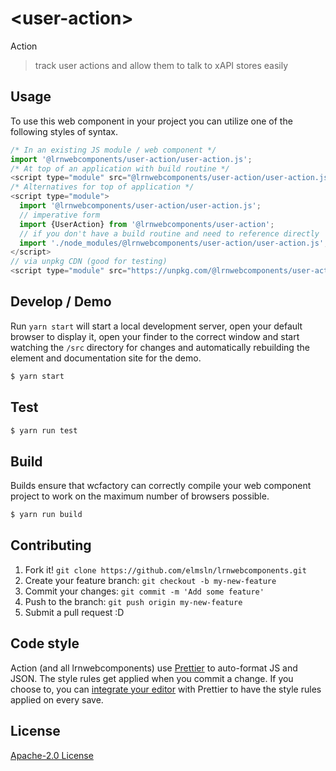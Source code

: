 # &lt;user-action&gt;

Action
> track user actions and allow them to talk to xAPI stores easily

## Usage
To use this web component in your project you can utilize one of the following styles of syntax.

```js
/* In an existing JS module / web component */
import '@lrnwebcomponents/user-action/user-action.js';
/* At top of an application with build routine */
<script type="module" src="@lrnwebcomponents/user-action/user-action.js"></script>
/* Alternatives for top of application */
<script type="module">
  import '@lrnwebcomponents/user-action/user-action.js';
  // imperative form
  import {UserAction} from '@lrnwebcomponents/user-action';
  // if you don't have a build routine and need to reference directly
  import './node_modules/@lrnwebcomponents/user-action/user-action.js';
</script>
// via unpkg CDN (good for testing)
<script type="module" src="https://unpkg.com/@lrnwebcomponents/user-action/user-action.js"></script>
```

## Develop / Demo
Run `yarn start` will start a local development server, open your default browser to display it, open your finder to the correct window and start watching the `/src` directory for changes and automatically rebuilding the element and documentation site for the demo.
```bash
$ yarn start
```

## Test

```bash
$ yarn run test
```

## Build
Builds ensure that wcfactory can correctly compile your web component project to
work on the maximum number of browsers possible.
```bash
$ yarn run build
```

## Contributing

1. Fork it! `git clone https://github.com/elmsln/lrnwebcomponents.git`
2. Create your feature branch: `git checkout -b my-new-feature`
3. Commit your changes: `git commit -m 'Add some feature'`
4. Push to the branch: `git push origin my-new-feature`
5. Submit a pull request :D

## Code style

Action (and all lrnwebcomponents) use [Prettier][prettier] to auto-format JS and JSON.  The style rules get applied when you commit a change.  If you choose to, you can [integrate your editor][prettier-ed] with Prettier to have the style rules applied on every save.

[prettier]: https://github.com/prettier/prettier/
[prettier-ed]: https://github.com/prettier/prettier/#editor-integration
[polyserve]: https://github.com/Polymer/polyserve
[web-component-tester]: https://github.com/Polymer/web-component-tester

## License
[Apache-2.0 License](http://opensource.org/licenses/Apache-2.0)